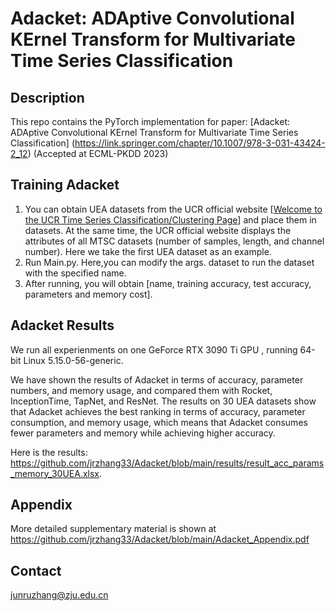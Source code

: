 # Adacket: ADAptive Convolutional KErnel Transform for Multivariate Time Series Classification



## Description

This repo contains the PyTorch implementation for paper: [Adacket: ADAptive Convolutional KErnel Transform for Multivariate Time Series Classification] (https://link.springer.com/chapter/10.1007/978-3-031-43424-2_12) (Accepted at ECML-PKDD 2023) 



## Training Adacket

1. You can obtain UEA datasets from the UCR official website [[Welcome to the UCR Time Series Classification/Clustering Page](http://www.cs.ucr.edu/~eamonn/time_series_data/)] and place them in datasets. At the same time, the UCR official website displays the attributes of all MTSC datasets (number of samples, length, and channel number). Here we take the first UEA dataset as an example.
2. Run Main.py. Here,you can modify the args. dataset to run the dataset with the specified name.
3. After running, you will obtain [name, training accuracy, test accuracy,  parameters and memory cost]. 



## Adacket  Results

We run all experienments  on one GeForce RTX 3090 Ti GPU , running 64-bit Linux 5.15.0-56-generic.

We have shown the results of Adacket in terms of accuracy, parameter numbers, and memory usage, and compared them with Rocket, InceptionTime, TapNet, and ResNet. The results on 30 UEA datasets show that Adacket achieves the best ranking in terms of accuracy, parameter consumption, and memory usage, which means that Adacket consumes fewer parameters and memory while achieving higher accuracy.

Here is the results: https://github.com/jrzhang33/Adacket/blob/main/results/result_acc_params_memory_30UEA.xlsx.



## Appendix

More detailed supplementary material is shown at https://github.com/jrzhang33/Adacket/blob/main/Adacket_Appendix.pdf

## Contact
[junruzhang@zju.edu.cn](mailto:junruzhang@zju.edu.cn)
